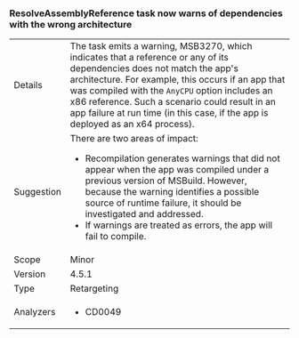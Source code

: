 ### ResolveAssemblyReference task now warns of dependencies with the wrong architecture

|   |   |
|---|---|
|Details|The task emits a warning, MSB3270, which indicates that a reference or any of its dependencies does not match the app&#39;s architecture. For example, this occurs if an app that was compiled with the <code>AnyCPU</code> option includes an x86 reference. Such a scenario could result in an app failure at run time (in this case, if the app is deployed as an x64 process).|
|Suggestion|There are two areas of impact:<ul><li>Recompilation generates warnings that did not appear when the app was compiled under a previous version of MSBuild. However, because the warning identifies a possible source of runtime failure, it should be investigated and addressed.</li><li>If warnings are treated as errors, the app will fail to compile.</li></ul>|
|Scope|Minor|
|Version|4.5.1|
|Type|Retargeting|
|Analyzers|<ul><li>CD0049</li></ul>|

